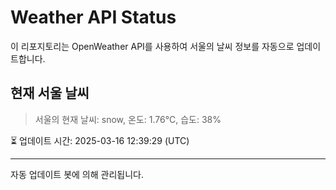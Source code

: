 
# Weather API Status

이 리포지토리는 OpenWeather API를 사용하여 서울의 날씨 정보를 자동으로 업데이트합니다.

## 현재 서울 날씨
> 서울의 현재 날씨: snow, 온도: 1.76°C, 습도: 38%

⏳ 업데이트 시간: 2025-03-16 12:39:29 (UTC)

---
자동 업데이트 봇에 의해 관리됩니다.
